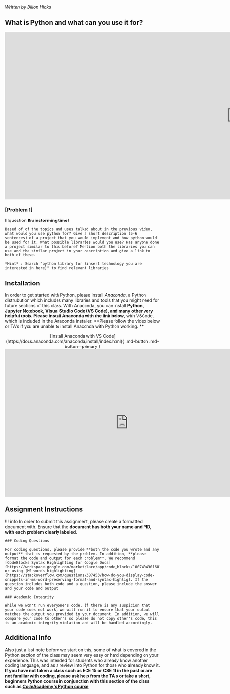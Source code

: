 _Written by Dillon Hicks_

## What is Python and what can you use it for? 

<iframe width="1520" height="545" src="https://www.youtube.com/embed/zS3q8Csq3Y4" title="YouTube video player" frameborder="0" allow="accelerometer; autoplay; clipboard-write; encrypted-media; gyroscope; picture-in-picture" allowfullscreen></iframe>

### [Problem 1]

!!!question
    **Brainstorming time!**

    Based of of the topics and uses talked about in the previous video, what would you use python for? Give a short description (5-6 sentences) of a project that you would implement and how python would be used for it. What possible libraries would you use? Has anyone done a project similar to this before? Mention both the libraries you can use and the similar project in your description and give a link to both of these.

    *Hint* : Search "python library for (insert technology you are interested in here)" to find relevant libraries


## Installation

In order to get started with Python, please install *Anaconda*, a Python distrubution which includes many libraries and tools that you might need for future sections of this class. With Anaconda, you can install **Python, Jupyter Notebook, Visual Studio Code (VS Code), and many other very helpful tools. Please install Anaconda with the link below**, with VSCode, which is included in the Anaconda installer. **Please follow the video below or TA's if you are unable to install Anaconda with Python working. **

<center>
[Install Anaconda with VS Code](https://docs.anaconda.com/anaconda/install/index.html){ .md-button .md-button--primary }
</center>


<iframe width="800" height="480" src="https://www.youtube.com/embed/5mDYijMfSzs" title="YouTube video player" frameborder="0" allow="accelerometer; autoplay; clipboard-write; encrypted-media; gyroscope; picture-in-picture" allowfullscreen></iframe>


## Assignment Instructions

!!! info
    In order to submit this assignment, please create a formatted document with. Ensure that the **document has both your name and PID, with each problem clearly labeled**. 

    ### Coding Questions

    For coding questions, please provide **both the code you wrote and any output** that is requested by the problem. In addition, **please format the code and output for each problem**. We recommend [CodeBlocks Syntax Highlighting for Google Docs](https://workspace.google.com/marketplace/app/code_blocks/100740430168) or using [MS words highlighting](https://stackoverflow.com/questions/387453/how-do-you-display-code-snippets-in-ms-word-preserving-format-and-syntax-highlig). If the question includes both code and a question, please include the answer and your code and output

    ### Academic Integrity

    While we won't run everyone's code, if there is any suspicion that your code does not work, we will run it to ensure that your output matches the output you provided in your document. In addition, we will compare your code to other's so please do not copy other's code, this is an academic integrity violation and will be handled accordingly. 



## Additional Info

Also just a last note before we start on this, some of what is covered in the Python section of the class may seem very easy or hard depending on your experience. This was intended for students who already know another coding language, and as a review into Python for those who already know it. **If you have not taken a class such as ECE 15 or CSE 11 in the past or are not familiar with coding, please ask help from the TA's or take a short, beginners Python course in conjunction with this section of the class such as [CodeAcademy's Python course](https://www.codecademy.com/catalog/language/python)**
